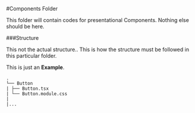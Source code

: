 #Components Folder

This folder will contain codes for presentational Components.
Nothing else should be here.

###Structure

This not the actual structure.. This is how the structure must be followed in this particular folder.

This is just an **Example**.

    .
    └── Button
    | ├── Button.tsx
    | └── Button.module.css
    |
    |...
